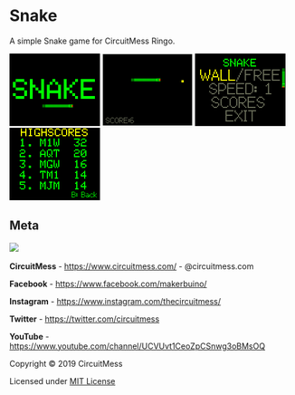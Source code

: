 # Snake

A simple Snake game for CircuitMess Ringo.

![screenshot1](https://raw.githubusercontent.com/CircuitMess/Snake/master/Screenshots/screenshot_01.bmp)
![screenshot2](https://raw.githubusercontent.com/CircuitMess/Snake/master/Screenshots/screenshot_02.bmp)
![screenshot1](https://raw.githubusercontent.com/CircuitMess/Snake/master/Screenshots/screenshot_03.bmp)
![screenshot2](https://raw.githubusercontent.com/CircuitMess/Snake/master/Screenshots/screenshot_04.bmp)


## Meta


<img src="https://www.circuitmess.com/wp-content/uploads/CM-Meta-BlackHQ2.png">


**CircuitMess** - https://www.circuitmess.com/ - @circuitmess.com

**Facebook** - https://www.facebook.com/makerbuino/

**Instagram** - https://www.instagram.com/thecircuitmess/

**Twitter** - https://twitter.com/circuitmess 

**YouTube** - https://www.youtube.com/channel/UCVUvt1CeoZpCSnwg3oBMsOQ

Copyright © 2019 CircuitMess

Licensed under [MIT License](https://choosealicense.com/licenses/mit/)


